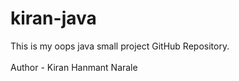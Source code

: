 # kiran-java
This is my oops java small project GitHub Repository.
<br>
<br>
Author - Kiran Hanmant Narale

